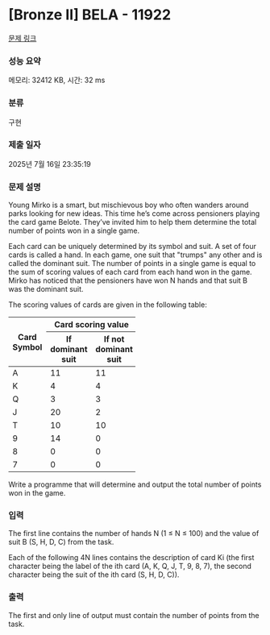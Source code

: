 # [Bronze II] BELA - 11922 

[문제 링크](https://www.acmicpc.net/problem/11922) 

### 성능 요약

메모리: 32412 KB, 시간: 32 ms

### 분류

구현

### 제출 일자

2025년 7월 16일 23:35:19

### 문제 설명

<p>Young Mirko is a smart, but mischievous boy who often wanders around parks looking for new ideas. This time he’s come across pensioners playing the card game Belote. They’ve invited him to help them determine the total number of points won in a single game.</p>

<p>Each card can be uniquely determined by its symbol and suit. A set of four cards is called a hand. In each game, one suit that "trumps" any other and is called the dominant suit. The number of points in a single game is equal to the sum of scoring values of each card from each hand won in the game. Mirko has noticed that the pensioners have won N hands and that suit B was the dominant suit.</p>

<p>The scoring values of cards are given in the following table:</p>

<table class="table table-bordered" style="width:50%">
	<thead>
		<tr>
			<th rowspan="2">Card Symbol</th>
			<th colspan="2">Card scoring value</th>
		</tr>
		<tr>
			<th>If dominant suit</th>
			<th>If not dominant suit</th>
		</tr>
	</thead>
	<tbody>
		<tr>
			<td>A</td>
			<td>11</td>
			<td>11</td>
		</tr>
		<tr>
			<td>K</td>
			<td>4</td>
			<td>4</td>
		</tr>
		<tr>
			<td>Q</td>
			<td>3</td>
			<td>3</td>
		</tr>
		<tr>
			<td>J</td>
			<td>20</td>
			<td>2</td>
		</tr>
		<tr>
			<td>T</td>
			<td>10</td>
			<td>10</td>
		</tr>
		<tr>
			<td>9</td>
			<td>14</td>
			<td>0</td>
		</tr>
		<tr>
			<td>8</td>
			<td>0</td>
			<td>0</td>
		</tr>
		<tr>
			<td>7</td>
			<td>0</td>
			<td>0</td>
		</tr>
	</tbody>
</table>

<p>Write a programme that will determine and output the total number of points won in the game.</p>

### 입력 

 <p>The first line contains the number of hands N (1 ≤ N ≤ 100) and the value of suit B (S, H, D, C) from the task.</p>

<p>Each of the following 4N lines contains the description of card Ki (the first character being the label of the ith card (A, K, Q, J, T, 9, 8, 7), the second character being the suit of the ith card (S, H, D, C)).</p>

### 출력 

 <p>The first and only line of output must contain the number of points from the task.</p>

